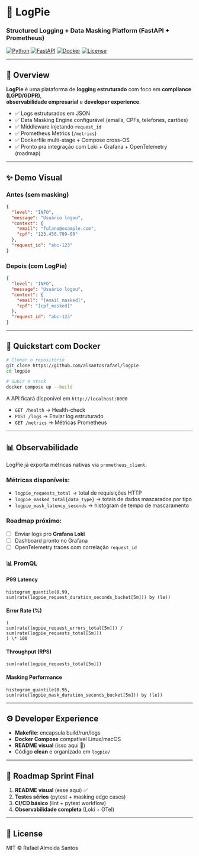 # 🍰 LogPie

### Structured Logging + Data Masking Platform (FastAPI + Prometheus)

[![Python](https://img.shields.io/badge/Python-3.11-blue)]()
[![FastAPI](https://img.shields.io/badge/FastAPI-△-009688)]()
[![Docker](https://img.shields.io/badge/Docker-ready-blue)]()
[![License](https://img.shields.io/badge/license-MIT-green)]()

---

## 🚀 Overview

**LogPie** é uma plataforma de **logging estruturado** com foco em **compliance (LGPD/GDPR)**,  
**observabilidade empresarial** e **developer experience**.

- ✅ Logs estruturados em JSON
- ✅ Data Masking Engine configurável (emails, CPFs, telefones, cartões)
- ✅ Middleware injetando `request_id`
- ✅ Prometheus Metrics (`/metrics`)
- ✅ Dockerfile multi-stage + Compose cross-OS
- ✅ Pronto pra integração com Loki + Grafana + OpenTelemetry (roadmap)

---

## ✨ Demo Visual

### Antes (sem masking)

```json
{
  "level": "INFO",
  "message": "Usuário logou",
  "context": {
    "email": "fulano@example.com",
    "cpf": "123.456.789-00"
  },
  "request_id": "abc-123"
}
```

### Depois (com LogPie)

```json
{
  "level": "INFO",
  "message": "Usuário logou",
  "context": {
    "email": "[email_masked]",
    "cpf": "[cpf_masked]"
  },
  "request_id": "abc-123"
}
```

---

## 🐳 Quickstart com Docker

```bash
# Clonar o repositório
git clone https://github.com/alsantosrafael/logpie
cd logpie

# Subir a stack
docker compose up --build
```

A API ficará disponível em `http://localhost:8000`

- `GET /health` → Health-check
- `POST /logs` → Enviar log estruturado
- `GET /metrics` → Métricas Prometheus

---

## 📊 Observabilidade

LogPie já exporta métricas nativas via `prometheus_client`.

### Métricas disponíveis:

- `logpie_requests_total` → total de requisições HTTP
- `logpie_masked_total{data_type}` → totais de dados mascarados por tipo
- `logpie_mask_latency_seconds` → histogram de tempo de mascaramento

### Roadmap próximo:

- [ ] Enviar logs pro **Grafana Loki**
- [ ] Dashboard pronto no Grafana
- [ ] OpenTelemetry traces com correlação `request_id`

### 📊 PromQL

#### P99 Latency

```promql
histogram_quantile(0.99, sum(rate(logpie_request_duration_seconds_bucket[5m])) by (le))
```

#### Error Rate (%)

```promql
(
sum(rate(logpie_request_errors_total[5m])) /
sum(rate(logpie_requests_total[5m]))
) \* 100
```

#### Throughput (RPS)

```promql
sum(rate(logpie_requests_total[5m]))
```

#### Masking Performance

```promql
histogram_quantile(0.95, sum(rate(logpie_mask_duration_seconds_bucket[5m])) by (le))
```

---

## ⚙️ Developer Experience

- **Makefile**: encapsula build/run/logs
- **Docker Compose** compatível Linux/macOS
- **README visual** (isso aqui 💎)
- Código **clean** e organizado em `logpie/`

---

## 🎯 Roadmap Sprint Final

1. **README visual** (esse aqui) ✅
2. **Testes sérios** (pytest + masking edge cases)
3. **CI/CD básico** (lint + pytest workflow)
4. **Observabilidade completa** (Loki + OTel)

---

## 📜 License

MIT © Rafael Almeida Santos
